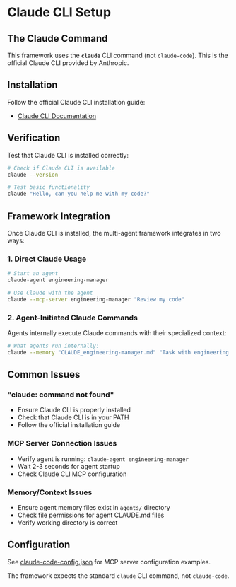 # Claude CLI Setup

## The Claude Command

This framework uses the **`claude`** CLI command (not `claude-code`). This is the official Claude CLI provided by Anthropic.

## Installation

Follow the official Claude CLI installation guide:
- [Claude CLI Documentation](https://docs.anthropic.com/en/docs/claude-code/cli-usage)

## Verification

Test that Claude CLI is installed correctly:

```bash
# Check if Claude CLI is available
claude --version

# Test basic functionality
claude "Hello, can you help me with my code?"
```

## Framework Integration

Once Claude CLI is installed, the multi-agent framework integrates in two ways:

### 1. Direct Claude Usage
```bash
# Start an agent
claude-agent engineering-manager

# Use Claude with the agent
claude --mcp-server engineering-manager "Review my code"
```

### 2. Agent-Initiated Claude Commands
Agents internally execute Claude commands with their specialized context:
```bash
# What agents run internally:
claude --memory "CLAUDE_engineering-manager.md" "Task with engineering perspective"
```

## Common Issues

### "claude: command not found"
- Ensure Claude CLI is properly installed
- Check that Claude CLI is in your PATH
- Follow the official installation guide

### MCP Server Connection Issues
- Verify agent is running: `claude-agent engineering-manager`
- Wait 2-3 seconds for agent startup
- Check Claude CLI MCP configuration

### Memory/Context Issues
- Ensure agent memory files exist in `agents/` directory
- Check file permissions for agent CLAUDE.md files
- Verify working directory is correct

## Configuration

See [claude-code-config.json](../claude-code-config.json) for MCP server configuration examples.

The framework expects the standard `claude` CLI command, not `claude-code`.